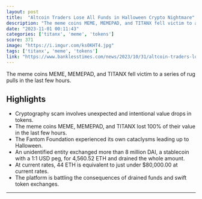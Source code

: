 ```yaml
---
layout: post
title:  "Altcoin Traders Lose All Funds in Halloween Crypto Nightmare"
description: "The meme coins MEME, MEMEPAD, and TITANX fell victim to a series of rug pulls in the last few hours."
date: "2023-11-01 00:11:43"
categories: ['titanx', 'meme', 'tokens']
score: 371
image: "https://i.imgur.com/ks0KHT4.jpg"
tags: ['titanx', 'meme', 'tokens']
link: "https://www.banklesstimes.com/news/2023/10/31/altcoin-traders-lose-everything-in-halloween-crypto-nightmare/"
---
```


The meme coins MEME, MEMEPAD, and TITANX fell victim to a series of rug pulls in the last few hours.

## Highlights

- Cryptography scam involves unexpected and intentional value drops in tokens.
- The meme coins MEME, MEMEPAD, and TITANX lost 100% of their value in the last few hours.
- The Fantom Foundation experienced its own cataclysms leading up to Halloween.
- An unidentified entity exchanged more than 8 million DAI, a stablecoin with a 1:1 USD peg, for 4,560.52 ETH and drained the whole amount.
- At current rates, 44 ETH is equivalent to just under $80,000.00 at current rates.
- The platform is battling the consequences of drained funds and swift token exchanges.

---
